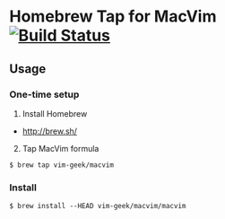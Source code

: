 # Homebrew Tap for MacVim [![Build Status](https://travis-ci.org/macvim-dev/homebrew-macvim.svg?branch=master)](https://travis-ci.org/macvim-dev/homebrew-macvim)

## Usage

### One-time setup

 1. Install Homebrew

   - http://brew.sh/

 2. Tap MacVim formula

   `$ brew tap vim-geek/macvim`

### Install

    $ brew install --HEAD vim-geek/macvim/macvim
